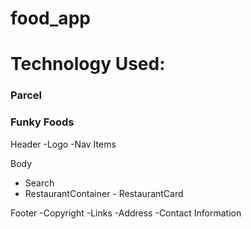 # food_app

# Technology Used:

### Parcel

### Funky Foods

Header
-Logo
-Nav Items

Body

- Search
- RestaurantContainer - RestaurantCard

Footer
-Copyright
-Links
-Address
-Contact Information
